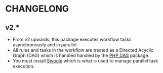 # CHANGELONG

## v2.*
- From v2 upwards, this package executes workflow tasks asynchronously and in parallel
- All rules and tasks in the workflow are treated as a Directed Acyclic Graph (DAG) which is handled handled by the [PHP DAG](https://github.com/jumaphelix/php-dag)  package.
- You must install [Swoole](https://github.com/swoole/swoole-src) which is what is used to manage parallel task execution.
